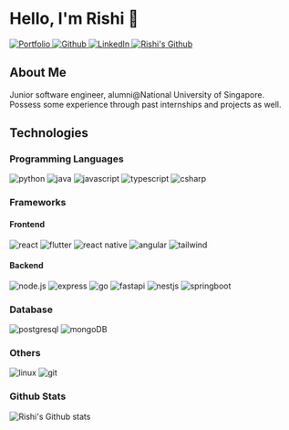 # Hello, I'm Rishi 👋

<a href="https://rishi5154.github.io/portfolio/">
  <img  alt="Portfolio" src="https://img.shields.io/badge/-Website-4285F4?logo=google-chrome&logoColor=white&style=for-the-badge" />
</a>

<a href="mailto:rishi5154@gmail.com">
  <img  alt="Github" src="https://img.shields.io/badge/-Email-0078D4?logo=microsoft-outlook&logoColor=white&style=for-the-badge" />
</a>

<a href="https://www.linkedin.com/in/rishi-ravikumar-65b5b8195/">
  <img  alt="LinkedIn" src="https://img.shields.io/badge/-LinkedIn-0A66C2?logo=linkedin&logoColor=white&style=for-the-badge" />
</a>

<a href="https://www.github.com/Rishi5154/">
  <img  alt="Rishi's Github" src="https://img.shields.io/badge/-GitHub-181717?logo=github&logoColor=white&style=for-the-badge" />
</a>

<br />

## About Me 

Junior software engineer, alumni@National University of Singapore. Possess some experience through past internships and projects as well. 

## Technologies 

### Programming Languages

<img alt="python" src="https://img.shields.io/badge/-Python-3776AB?logo=python&logoColor=white&style=for-the-badge"/> <img alt="java" src="https://img.shields.io/badge/-Java-007396?logo=java&logoColor=white&style=for-the-badge" /> 
<img alt="javascript" src="https://img.shields.io/badge/-Javascript-F7DF1E?logo=javascript&logoColor=black&style=for-the-badge" />
<img alt="typescript" src="https://img.shields.io/badge/-Typescript-3178C6?logo=typescript&logoColor=white&style=for-the-badge" />
<img alt="csharp" src="https://img.shields.io/badge/-CSharp-239120?logo=c-sharp&logoColor=white&style=for-the-badge" />

### Frameworks

#### Frontend

<img alt="react" src="https://img.shields.io/badge/-react-61DAFB?logo=react&logoColor=black&style=for-the-badge" /> <img alt="flutter" src="https://img.shields.io/badge/react_native-%2320232a.svg?style=for-the-badge&logo=react&logoColor=%2361DAFB" />
<img alt="react native" src="https://img.shields.io/badge/Flutter-%2302569B.svg?style=for-the-badge&logo=Flutter&logoColor=white" />
<img alt="angular" src="https://img.shields.io/badge/-angular-DD0031?logo=angular&logoColor=white&style=for-the-badge" />
<img alt="tailwind" src="https://img.shields.io/badge/tailwindcss-%2338B2AC.svg?style=for-the-badge&logo=tailwind-css&logoColor=white" />

#### Backend

<img alt="node.js" src="https://img.shields.io/badge/-node.js-339933?logo=node.js&logoColor=white&style=for-the-badge" /> <img alt="express" src="https://img.shields.io/badge/-express-000000?logo=express&logoColor=white&style=for-the-badge" />
<img alt="go" src="https://img.shields.io/badge/-go-00ADD8?logo=go&logoColor=white&style=for-the-badge" />
<img alt="fastapi" src="https://img.shields.io/badge/FastAPI-005571?style=for-the-badge&logo=fastapi" />
<img alt="nestjs" src="https://img.shields.io/badge/nestjs-%23E0234E.svg?style=for-the-badge&logo=nestjs&logoColor=white" />
<img alt="springboot" src="https://img.shields.io/badge/spring-%236DB33F.svg?style=for-the-badge&logo=spring&logoColor=white" />

### Database
<img alt="postgresql" src="https://img.shields.io/badge/-postgresql-4169E1?logo=postgresql&logoColor=white&style=for-the-badge" /> <img alt="mongoDB" src="https://img.shields.io/badge/MongoDB-%234ea94b.svg?style=for-the-badge&logo=mongodb&logoColor=white" />

### Others
<img alt="linux" src="https://img.shields.io/badge/Linux-FCC624?style=for-the-badge&logo=linux&logoColor=black" /> <img alt="git" src="https://img.shields.io/badge/git-%23F05033.svg?style=for-the-badge&logo=git&logoColor=white" /> 


### Github Stats 

![Rishi's Github stats](https://github-readme-stats.vercel.app/api?username=Rishi5154&show_icons=true&theme=dark)

